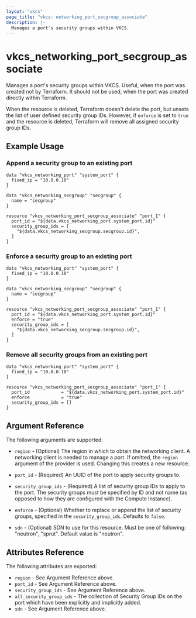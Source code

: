 ```yaml
---
layout: "vkcs"
page_title: "vkcs: networking_port_secgroup_associate"
description: |-
  Manages a port's security groups within VKCS.
---
```


# vkcs\_networking\_port\_secgroup\_associate

Manages a port's security groups within VKCS. Useful, when the port was
created not by Terraform. It should not be used, when the
port was created directly within Terraform.

When the resource is deleted, Terraform doesn't delete the port, but unsets the
list of user defined security group IDs.  However, if `enforce` is set to `true`
and the resource is deleted, Terraform will remove all assigned security group
IDs.

## Example Usage

### Append a security group to an existing port

```hcl
data "vkcs_networking_port" "system_port" {
  fixed_ip = "10.0.0.10"
}

data "vkcs_networking_secgroup" "secgroup" {
  name = "secgroup"
}

resource "vkcs_networking_port_secgroup_associate" "port_1" {
  port_id = "${data.vkcs_networking_port.system_port.id}"
  security_group_ids = [
    "${data.vkcs_networking_secgroup.secgroup.id}",
  ]
}
```

### Enforce a security group to an existing port

```hcl
data "vkcs_networking_port" "system_port" {
  fixed_ip = "10.0.0.10"
}

data "vkcs_networking_secgroup" "secgroup" {
  name = "secgroup"
}

resource "vkcs_networking_port_secgroup_associate" "port_1" {
  port_id = "${data.vkcs_networking_port.system_port.id}"
  enforce = "true"
  security_group_ids = [
    "${data.vkcs_networking_secgroup.secgroup.id}",
  ]
}
```

### Remove all security groups from an existing port

```hcl
data "vkcs_networking_port" "system_port" {
  fixed_ip = "10.0.0.10"
}

resource "vkcs_networking_port_secgroup_associate" "port_1" {
  port_id            = "${data.vkcs_networking_port.system_port.id}"
  enforce            = "true"
  security_group_ids = []
}
```

## Argument Reference

The following arguments are supported:

* `region` - (Optional) The region in which to obtain the networking client.
    A networking client is needed to manage a port. If omitted, the
    `region` argument of the provider is used. Changing this creates a new
    resource.

* `port_id` - (Required) An UUID of the port to apply security groups to.

* `security_group_ids` - (Required) A list of security group IDs to apply to
    the port. The security groups must be specified by ID and not name (as
    opposed to how they are configured with the Compute Instance).

* `enforce` - (Optional) Whether to replace or append the list of security
    groups, specified in the `security_group_ids`. Defaults to `false`.

* `sdn` - (Optional) SDN to use for this resource. Must be one of following: "neutron", "sprut". Default value is "neutron".

## Attributes Reference

The following attributes are exported:

* `region` - See Argument Reference above.
* `port_id` - See Argument Reference above.
* `security_group_ids` - See Argument Reference above.
* `all_security_group_ids` - The collection of Security Group IDs on the port
  which have been explicitly and implicitly added.
* `sdn` - See Argument Reference above.
